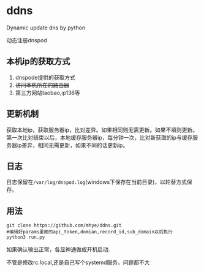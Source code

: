 # ddns
Dynamic update dns by python

动态注册dnspod
## 本机ip的获取方式
1. dnspode提供的获取方式
2. ~~访问本机所在的路由器~~
3. 第三方网站taobao,ip138等

## 更新机制
获取本地ip，获取服务器ip，比对差异。如果相同则无需更新。如果不填则更新。第一次比对结束以后，本地缓存服务器ip，每分钟一次，比对新获取的ip与缓存服务器ip差异，相同无需更新，如果不同的话更新ip。
## 日志
日志保留在`/var/log/dnspod.log`(windows下保存在当前目录)，以轮替方式保存。

## 用法
```
git clone https://github.com/mhye/ddns.git
#编辑好params里面的api_token,domian,record_id,sub_domain以后执行
python3 run.py
```
如果确认输出正常，各显神通做成开机启动.

不管是修改rc.local,还是自己写个systemd服务，问题都不大
